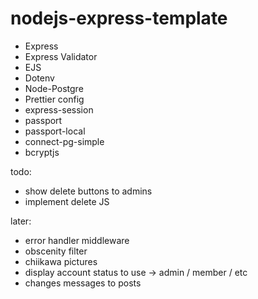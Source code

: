 # nodejs-express-template

-   Express
-   Express Validator
-   EJS
-   Dotenv
-   Node-Postgre
-   Prettier config
-   express-session
-   passport
-   passport-local
-   connect-pg-simple
-   bcryptjs

todo:
- show delete buttons to admins
- implement delete JS

later:
- error handler middleware
- obscenity filter
- chiikawa pictures
- display account status to use -> admin / member / etc
- changes messages to posts